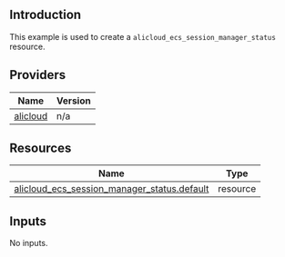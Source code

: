 <!-- BEGIN_TF_DOCS -->
## Introduction

This example is used to create a `alicloud_ecs_session_manager_status` resource.

## Providers

| Name | Version |
|------|---------|
| <a name="provider_alicloud"></a> [alicloud](#provider\_alicloud) | n/a |

## Resources

| Name | Type |
|------|------|
| [alicloud_ecs_session_manager_status.default](https://registry.terraform.io/providers/aliyun/alicloud/latest/docs/resources/ecs_session_manager_status) | resource |

## Inputs

No inputs.
<!-- END_TF_DOCS -->    